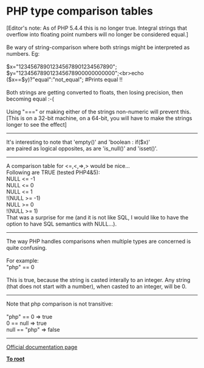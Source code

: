 # PHP type comparison tables



[Editor&apos;s note: As of PHP 5.4.4 this is no longer true. Integral strings that overflow into floating point numbers will no longer be considered equal.]<br><br>Be wary of string-comparison where both strings might be interpreted as numbers.  Eg:<br><br>$x="123456789012345678901234567890"; $y="123456789012345678900000000000";<br>echo  ($x==$y)?"equal":"not_equal";   #Prints equal !!<br><br>Both strings are getting converted to floats, then losing precision, then becoming equal :-(<br><br>Using "===" or making either of the strings non-numeric will prevent this.<br>[This is on a 32-bit machine, on a 64-bit, you will have to make the strings longer to see the effect]  

---

It&apos;s interesting to note that &apos;empty()&apos; and &apos;boolean : if($x)&apos;<br>are paired as logical opposites, as are &apos;is_null()&apos; and &apos;isset()&apos;.  

---

A comparison table for &lt;=,&lt;,=&gt;,&gt; would be nice...<br>Following are TRUE (tested PHP4&amp;5):<br>NULL &lt;= -1<br>NULL &lt;= 0<br>NULL &lt;= 1<br>!(NULL &gt;= -1)<br>NULL &gt;= 0<br>!(NULL &gt;= 1)<br>That was a surprise for me (and it is not like SQL, I would like to have the option to have SQL semantics with NULL...).  

---

The way PHP handles comparisons when multiple types are concerned is quite confusing.<br><br>For example:<br>"php" == 0<br><br>This is true, because the string is casted interally to an integer. Any string (that does not start with a number), when casted to an integer, will be 0.  

---

Note that php comparison is not transitive:<br><br>"php" == 0 =&gt; true<br>0 == null =&gt; true<br>null == "php" =&gt; false  

---

[Official documentation page](https://www.php.net/manual/en/types.comparisons.php)

**[To root](/README.md)**